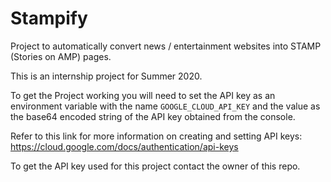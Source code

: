 # Stampify

Project to automatically convert news / entertainment websites into STAMP
(Stories on AMP) pages.

This is an internship project for Summer 2020.

To get the Project working you will need to set the API key as an environment 
variable with the name `GOOGLE_CLOUD_API_KEY` and the value as the base64 
encoded string of the API key obtained from the console.

Refer to this link for more information on creating and setting API keys:
https://cloud.google.com/docs/authentication/api-keys

To get the API key used for this project contact the owner of this repo.
